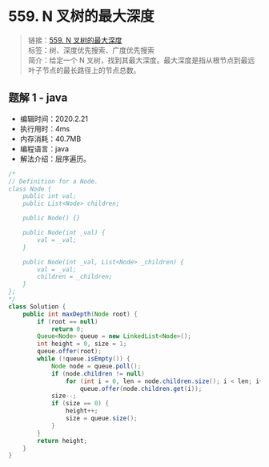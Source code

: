 # 559. N 叉树的最大深度

> 链接：[559. N 叉树的最大深度](https://leetcode-cn.com/problems/maximum-depth-of-n-ary-tree/)  
> 标签：树、深度优先搜索、广度优先搜索  
> 简介：给定一个 N 叉树，找到其最大深度。最大深度是指从根节点到最远叶子节点的最长路径上的节点总数。

## 题解 1 - java

- 编辑时间：2020.2.21
- 执行用时：4ms
- 内存消耗：40.7MB
- 编程语言：java
- 解法介绍：层序遍历。

```java
/*
// Definition for a Node.
class Node {
    public int val;
    public List<Node> children;

    public Node() {}

    public Node(int _val) {
        val = _val;
    }

    public Node(int _val, List<Node> _children) {
        val = _val;
        children = _children;
    }
};
*/
class Solution {
	public int maxDepth(Node root) {
		if (root == null)
			return 0;
		Queue<Node> queue = new LinkedList<Node>();
		int height = 0, size = 1;
		queue.offer(root);
		while (!queue.isEmpty()) {
			Node node = queue.poll();
			if (node.children != null)
				for (int i = 0, len = node.children.size(); i < len; i++)
					queue.offer(node.children.get(i));
			size--;
			if (size == 0) {
				height++;
				size = queue.size();
			}
		}
		return height;
	}
}
```
